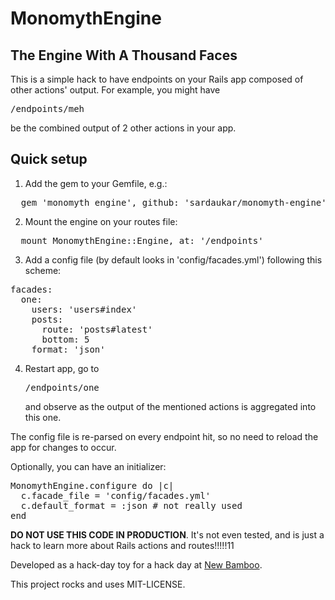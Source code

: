 MonomythEngine
==============

The Engine With A Thousand Faces
--------------------------------

This is a simple hack to have endpoints on your Rails app composed of other actions' output. For example, you might have <pre>/endpoints/meh</pre> be the combined output of 2 other actions in your app.

Quick setup
-----------

1. Add the gem to your Gemfile, e.g.:
<pre lang='ruby'>
  gem 'monomyth_engine', github: 'sardaukar/monomyth-engine'
</pre>
2. Mount the engine on your routes file:
<pre lang='ruby'>
  mount MonomythEngine::Engine, at: '/endpoints'
</pre>
3. Add a config file (by default looks in 'config/facades.yml') following this scheme:
<pre lang='yaml'>
facades:
  one:
    users: 'users#index'
    posts:
      route: 'posts#latest'
      bottom: 5
    format: 'json'
</pre>
4. Restart app, go to <pre>/endpoints/one</pre> and observe as the output of the mentioned actions is aggregated into this one.

The config file is re-parsed on every endpoint hit, so no need to reload the app for changes to occur.

Optionally, you can have an initializer:
<pre lang='ruby'>
MonomythEngine.configure do |c|
  c.facade_file = 'config/facades.yml'
  c.default_format = :json # not really used
end
</pre>

**DO NOT USE THIS CODE IN PRODUCTION**. It's not even tested, and is just a hack to learn more about Rails actions and routes!!!!!11

Developed as a hack-day toy for a hack day at [New Bamboo](http://new-bamboo.co.uk).

This project rocks and uses MIT-LICENSE.
